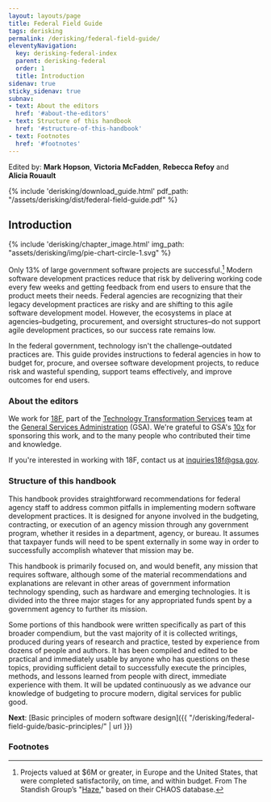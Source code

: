 ```yaml
---
layout: layouts/page
title: Federal Field Guide
tags: derisking
permalink: /derisking/federal-field-guide/
eleventyNavigation:
  key: derisking-federal-index
  parent: derisking-federal
  order: 1
  title: Introduction
sidenav: true
sticky_sidenav: true
subnav:
- text: About the editors
  href: '#about-the-editors'
- text: Structure of this handbook
  href: '#structure-of-this-handbook'
- text: Footnotes
  href: '#footnotes'
---
```


Edited by: **Mark Hopson**, **Victoria McFadden**, **Rebecca Refoy** and **Alicia&nbsp;Rouault**

{% include 'derisking/download_guide.html' pdf_path: "/assets/derisking/dist/federal-field-guide.pdf" %}

## Introduction

{% include 'derisking/chapter_image.html' img_path: "assets/derisking/img/pie-chart-circle-1.svg" %}

Only 13% of large government software projects are successful.[^successful] Modern software development practices reduce that risk by delivering working code every few weeks and getting feedback from end users to ensure that the product meets their needs. Federal agencies are recognizing that their legacy development practices are risky and are shifting to this agile software development model. However, the ecosystems in place at agencies–budgeting, procurement, and oversight structures–do not support agile development practices, so our success rate remains low. 

In the federal government, technology isn't the challenge–outdated practices are. This guide provides instructions to federal agencies in how to budget for, procure, and oversee software development projects, to reduce risk and wasteful spending, support teams effectively, and improve outcomes for end users. 

### About the editors

We work for [18F](https://18f.gov/), part of the [Technology Transformation Services](https://www.gsa.gov/about-us/organization/federal-acquisition-service/technology-transformation-services) team at the [General Services Administration](https://www.gsa.gov/) (GSA). We're grateful to GSA's [10x](https://10x.gsa.gov/) for sponsoring this work, and to the many people who contributed their time and knowledge.

If you're interested in working with 18F, contact us at <inquiries18f@gsa.gov>.

### Structure of this handbook

This handbook provides straightforward recommendations for federal agency staff to address common pitfalls in implementing modern software development practices. It is designed for anyone involved in the budgeting, contracting, or execution of an agency mission through any government program, whether it resides in a department, agency, or bureau. It assumes that taxpayer funds will need to be spent externally in some way in order to successfully accomplish whatever that mission may be.

This handbook is primarily focused on, and would benefit, any mission that requires software, although some of the material recommendations and explanations are relevant in other areas of government information technology spending, such as hardware and emerging technologies. It is divided into the three major stages for any appropriated funds spent by a government agency to further its mission.

Some portions of this handbook were written specifically as part of this broader compendium, but the vast majority of it is collected writings, produced during years of research and practice, tested by experience from dozens of people and authors. It has been compiled and edited to be practical and immediately usable by anyone who has questions on these topics, providing sufficient detail to successfully execute the principles, methods, and lessons learned from people with direct, immediate experience with them. It will be updated continuously as we advance our knowledge of budgeting to procure modern, digital services for public good.

**Next**: [Basic principles of modern software design]({{ "/derisking/federal-field-guide/basic-principles/" | url }})

### Footnotes
[^successful]: Projects valued at $6M or greater, in Europe and the United States, that were completed satisfactorily, on time, and within budget. From The Standish Group’s "<a href="https://www.standishgroup.com/sample_research_files/Haze4.pdf">Haze</a>," based on their CHAOS database.
